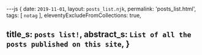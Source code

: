 ---js
{
  date:      `2019-11-01`,
  layout:    `posts_list.njk`,
  permalink: 'posts_list.html',
  tags:      [ `notag` ],
  eleventyExcludeFromCollections: true,

  title_s:    `posts list!`,
  abstract_s: `List of all the posts published on this site`,
}
---
